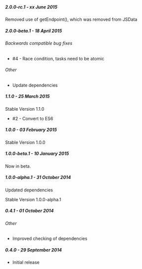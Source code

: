 ##### 2.0.0-rc.1 - xx June 2015

Removed use of getEndpoint(), which was removed from JSData

##### 2.0.0-beta.1 - 18 April 2015

###### Backwards compatible bug fixes
- #4 - Race condition, tasks need to be atomic

###### Other
- Update dependencies

##### 1.1.0 - 25 March 2015

Stable Version 1.1.0

- #2 - Convert to ES6

##### 1.0.0 - 03 February 2015

Stable Version 1.0.0

##### 1.0.0-beta.1 - 10 January 2015

Now in beta.

##### 1.0.0-alpha.1 - 31 October 2014

Updated dependencies

Stable Version 1.0.0-alpha.1

##### 0.4.1 - 01 October 2014

###### Other
- Improved checking of dependencies

##### 0.4.0 - 29 September 2014

- Initial release
